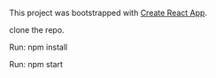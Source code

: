 This project was bootstrapped with [Create React App](https://github.com/facebook/create-react-app).

clone the repo.


Run: npm install


Run: npm start
